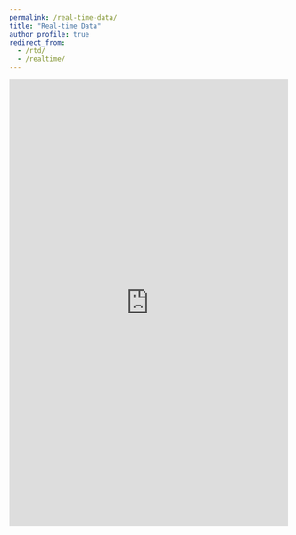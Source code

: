 ```yaml
---
permalink: /real-time-data/
title: "Real-time Data"
author_profile: true
redirect_from:
  - /rtd/
  - /realtime/
---
```


<iframe width="500" height="800" style="border:0" src="https://docs.google.com/spreadsheets/d/e/2PACX-1vRxtp4L0x3Suu54Ca7y8oSYl1KgI9lzZwd1QmXW14oItENINND_zXm4C324nTyXAyLG2bVfFzxT06Um/pubhtml?widget=true&amp;headers=false">Sorry, your browser does not seem to support this iframe</iframe>
